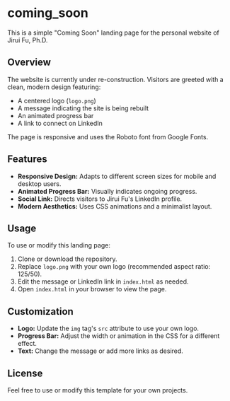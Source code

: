 # coming_soon

This is a simple "Coming Soon" landing page for the personal website of Jirui Fu, Ph.D.

## Overview

The website is currently under re-construction. Visitors are greeted with a clean, modern design featuring:

- A centered logo (`logo.png`)
- A message indicating the site is being rebuilt
- An animated progress bar
- A link to connect on LinkedIn

The page is responsive and uses the Roboto font from Google Fonts.

## Features

- **Responsive Design:** Adapts to different screen sizes for mobile and desktop users.
- **Animated Progress Bar:** Visually indicates ongoing progress.
- **Social Link:** Directs visitors to Jirui Fu's LinkedIn profile.
- **Modern Aesthetics:** Uses CSS animations and a minimalist layout.

## Usage

To use or modify this landing page:

1. Clone or download the repository.
2. Replace `logo.png` with your own logo (recommended aspect ratio: 125/50).
3. Edit the message or LinkedIn link in `index.html` as needed.
4. Open `index.html` in your browser to view the page.

## Customization

- **Logo:** Update the `img` tag's `src` attribute to use your own logo.
- **Progress Bar:** Adjust the width or animation in the CSS for a different effect.
- **Text:** Change the message or add more links as desired.

## License

Feel free to use or modify this template for your own projects.